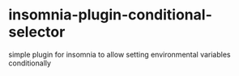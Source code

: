 # insomnia-plugin-conditional-selector
simple plugin for insomnia to allow setting environmental variables conditionally
